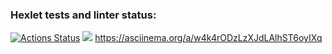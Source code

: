 ### Hexlet tests and linter status:
[![Actions Status](https://github.com/mityashTox/java-project-61/workflows/hexlet-check/badge.svg)](https://github.com/mityashTox/java-project-61/actions)
<a href="https://codeclimate.com/github/mityashTox/java-project-61/maintainability"><img src="https://api.codeclimate.com/v1/badges/f331c1d9c9935a3d335e/maintainability" /></a>
https://asciinema.org/a/w4k4rODzLzXJdLAlhST6oyIXq
